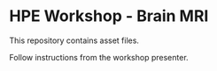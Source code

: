 # HPE Workshop - Brain MRI

This repository contains asset files.

Follow instructions from the workshop presenter.
 
